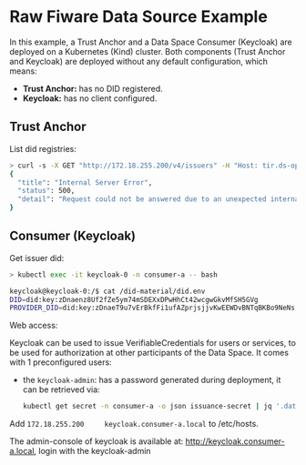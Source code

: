 # Raw Fiware Data Source Example

In this example, a Trust Anchor and a Data Space Consumer (Keycloak) are deployed on a Kubernetes (Kind) cluster. Both components (Trust Anchor and Keycloak) are deployed without any default configuration, which means:

- **Trust Anchor:** has no DID registered.
- **Keycloak:** has no client configured.

## Trust Anchor

List did registries:

```bash
> curl -s -X GET "http://172.18.255.200/v4/issuers" -H "Host: tir.ds-operator.local" | jq
{
  "title": "Internal Server Error",
  "status": 500,
  "detail": "Request could not be answered due to an unexpected internal error."
}
```

## Consumer (Keycloak)

Get issuer did:

```bash
> kubectl exec -it keycloak-0 -n consumer-a -- bash

keycloak@keycloak-0:/$ cat /did-material/did.env 
DID=did:key:zDnaenz8Uf2fZe5ym74mSDEXxDPwHhCt42wcgwGkvMfSH5GVg
PROVIDER_DID=did:key:zDnaeT9u7vErBkfFi1ufAZprjsjjvKwEEWDvBNTqBKBo9NeNs
```

Web access:

Keycloak can be used to issue VerifiableCredentials for users or services, to be used for authorization at other participants of the Data Space. It comes with 1 preconfigured users:

- the `keycloak-admin`: has a password generated during deployment, it can be retrieved via:
    ```bash
    kubectl get secret -n consumer-a -o json issuance-secret | jq '.data."keycloak-admin"' -r | base64 --decode
    ```

Add `172.18.255.200     keycloak.consumer-a.local` to /etc/hosts.

The admin-console of keycloak is available at: http://keycloak.consumer-a.local, login with the keycloak-admin
